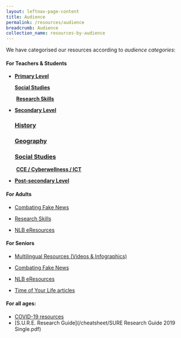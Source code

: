 ```yaml
---
layout: leftnav-page-content
title: Audience
permalink: /resources/audience
breadcrumb: Audience
collection_name: resources-by-audience
---
```


We have categorised our resources according to *audience categories*:



#### **For Teachers & Students**

- **[Primary Level](/resources/audience/teachers-and-students/primary-level)**	

  **[	Social Studies](/resources/audience/teachers-and-students/primary-level-social-studies)** 

  ​	**[Research Skills](/resources/audience/teachers-and-students/primary-level-research-skills)**

- **[Secondary Level](/resources/audience/teachers-and-students/secondary-level)**

  ### 	**[History](/resources/audience/teachers-and-students/secondary-level-history)**

  ### 	**[Geography](/resources/audience/teachers-and-students/secondary-level-geography)**

  ### 	**[Social Studies](/resources/audience/teachers-and-students/secondary-level-social-studies)**

  ​	**[CCE  /  Cyberwellness  /  ICT](/resources/audience/teachers-and-students/secondary-level-cce)**

  

- **[Post-secondary Level](/resources/audience/teachers-and-students/post-secondary-level)**

  

#### For Adults

- [Combating Fake News](/resources/audience/adults/combating-fake-news)

- [Research Skills](/resources/audience/adults/research-skills)

- [NLB eResources](/resources/audience/adults/nlb-eresources)

  

#### **For Seniors**

- [Multilingual Resources (Videos & Infographics)](/resources/audience/seniors/multilingual)

- [Combating Fake News](/resources/audience/seniors/combating-fake-news)

- [NLB eResources](/resources/audience/seniors/nlb-eresources)

- [Time of Your Life articles](/resources/audience/seniors/time-of-your-life-articles)

  

  

#### **For all ages:** 

- [COVID-19 resources](/covid19/fake-news/)
- [S.U.R.E. Research Guide](/cheatsheet/SURE Research Guide 2019 Single.pdf)



